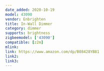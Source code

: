 ```yaml
---
date_added: 2020-10-19
model: 43090
vendor: Enbrighten
title: In-Wall Dimmer
category: dimmer
supports: brightness
zigbeemodel: ['43090']
compatible: [z2m]
mlink: 
link: https://www.amazon.com/dp/B08428YB81
link2: 
link3: 
---
```


